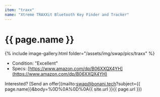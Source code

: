 ```yaml
---
item: "traxx"
name: "Xtreme TRAXXit Bluetooth Key Finder and Tracker"
---
```


# {{ page.name }}

{% include image-gallery.html folder="/assets/img/swap/pics/traxx" %}

- Condition: "Excellent"
- Specs: [https://www.amazon.com/dp/B06XXQX4YH](https://www.amazon.com/dp/B06XXQX4YH)

Interested? [Send an offer](mailto:swap@bonani.tech?subject={{ page.name}}&body=%0D%0A%0D%0A{{ site.url }}{{ page.url }})
